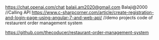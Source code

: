 https://chat.openai.com/chat
balaji.am2020@gmail.com
Balaji@2000
//Calling API
https://www.c-sharpcorner.com/article/create-registration-and-login-page-using-angular-7-and-web-api/
//demo projects code of restaurent order management system

https://github.com/thecoducer/restaurant-order-management-system
